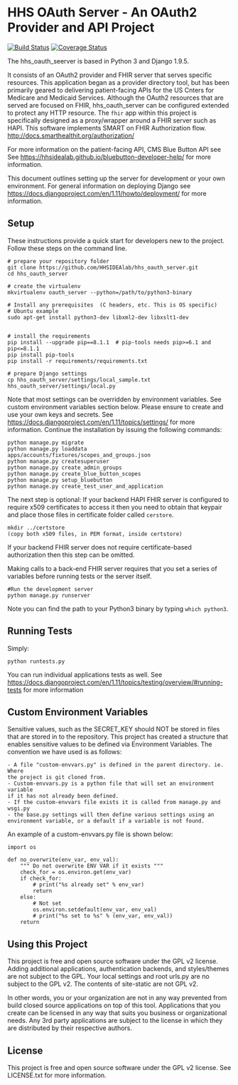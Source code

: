 HHS OAuth Server - An OAuth2 Provider and API Project
=====================================================

[![Build Status](https://travis-ci.org/TransparentHealth/hhs_oauth_server.svg?branch=develop)](https://travis-ci.org/TransparentHealth/hhs_oauth_server)
[![Coverage Status](https://coveralls.io/repos/github/TransparentHealth/hhs_oauth_server/badge.svg?branch=develop)](https://coveralls.io/github/TransparentHealth/hhs_oauth_server?branch=develop)

The hhs_oauth_seerver is based in Python 3 and Django 1.9.5.


It consists of an OAuth2 provider and FHIR server that serves specific resources.
This application began as a provider directory tool, but has been primarily geared
to delivering patient-facing APIs for the US Cnters for Medicare and Medicaid Services.
Although the OAuth2 resources that are served are focused on FHIR,
hhs_oauth_server can be configured extended to protect any HTTP resource. The `fhir`
app within this project is specifically designed as a proxy/wrapper around a FHIR server such as HAPI.
This software implements SMART on FHIR Authorization flow.  http://docs.smarthealthit.org/authorization/


For more information on the patient-facing API, CMS Blue Button API see
See https://hhsidealab.github.io/bluebutton-developer-help/ for more information.


This document outlines setting up the server for development or your own environment.
For general information on deploying Django see https://docs.djangoproject.com/en/1.11/howto/deployment/
for more information.

Setup
-----

These instructions provide a quick start for developers new to the project.
Follow these steps on the command line.

    # prepare your repository folder
    git clone https://github.com/HHSIDEAlab/hhs_oauth_server.git
    cd hhs_oauth_server

    # create the virtualenv
    mkvirtualenv oauth_server --python=/path/to/python3-binary

    # Install any prerequisites  (C headers, etc. This is OS specific)
    # Ubuntu example
    sudo apt-get install python3-dev libxml2-dev libxslt1-dev
    

    # install the requirements
    pip install --upgrade pip==8.1.1  # pip-tools needs pip>=6.1 and pip<=8.1.1
    pip install pip-tools
    pip install -r requirements/requirements.txt

    # prepare Django settings
    cp hhs_oauth_server/settings/local_sample.txt hhs_oauth_server/settings/local.py
    
Note that most settings can be overridden by environment variables. See custom environment variables section below.
Please ensure to create and use your own keys and secrets.  See https://docs.djangoproject.com/en/1.11/topics/settings/
for more information. Continue the installation by issuing the following commands:


    python manage.py migrate
    python manage.py loaddata apps/accounts/fixtures/scopes_and_groups.json
    python manage.py createsuperuser
    python manage.py create_admin_groups
    python manage.py create_blue_button_scopes
    python manage.py setup_bluebutton
    python manage.py create_test_user_and_application
 
 The next step is optional:  If your backend HAPI FHIR server is configured to require x509
 certificates to access it then you need to obtain that keypair and place those files in
 certificate folder called `cerstore`.

    mkdir ../certstore
    (copy both x509 files, in PEM format, inside certstore)

If your backend FHIR server does not require certificate-based authorization
then this step can be omitted.    
    
Making calls to a back-end FHIR server requires that you set a series of 
variables before running tests or the server itself.

    #Run the development server
    python manage.py runserver

Note you can find the path to your Python3 binary by typing `which python3`.

Running Tests
-------------

Simply:

    python runtests.py
    
You can run individual applications tests as well.  See https://docs.djangoproject.com/en/1.11/topics/testing/overview/#running-tests
for more information


    
Custom Environment Variables
----------------------------

Sensitive values, such as the SECRET_KEY should NOT be stored in files that
are stored in to the repository. This project has created a structure that
enables sensitive values to be defined via Environment Variables. The convention
we have used is as follows:

    - A file "custom-envvars.py" is defined in the parent directory. ie. Where
    the project is git cloned from.
    - Custom-envvars.py is a python file that will set an environment variable
    if it has not already been defined.
    - If the custom-envvars file exists it is called from manage.py and  wsgi.py
    - the base.py settings will then define various settings using an 
    environment variable, or a default if a variable is not found.
    
An example of a custom-envvars.py file is shown below:

    import os

    def no_overwrite(env_var, env_val):
        """ Do not overwrite ENV VAR if it exists """
        check_for = os.environ.get(env_var)
        if check_for:
            # print("%s already set" % env_var)
            return
        else:
            # Not set
            os.environ.setdefault(env_var, env_val)
            # print("%s set to %s" % (env_var, env_val))
        return
        
Using this Project
------------------

This project is free and open source software under the GPL v2 license.  Adding additional 
applications, authentication backends, and styles/themes are not subject to the GPL. 
Your local settings and root urls.py are no subject to the GPL v2. The contents of site-static
are not GPL v2.

In other words, you or your organization are not in any way prevented from build closed source applications
on top of this tool. Applications that you create can be licensed in any way that suits you business or organizational needs. 
Any 3rd party applications are subject to the license in which they are distributed 
by their respective authors.


License
-------

This project is free and open source software under the GPL v2 license. See LICENSE.txt for more information.

